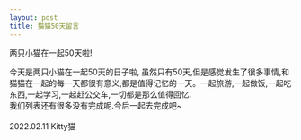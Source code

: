 ```yaml
---
layout: post
title: 猫猫50天留言
---
```


两只小猫在一起50天啦!

今天是两只小猫在一起50天的日子啦, 虽然只有50天,但是感觉发生了很多事情,和猫猫在一起的每一天都很有意义,都是值得记忆的一天。一起旅游,一起做饭,一起吃东西,一起学习,一起赶公交车,一切都是那么值得回忆.
<br>
我们列表还有很多没有完成呢.今后一起去完成吧~
<br><br>
2022.02.11
Kitty猫